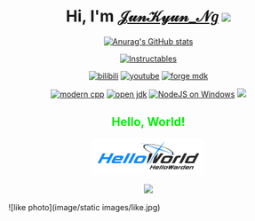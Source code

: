 <div id="title" align=center>
  <h1>Hi, I'm <a href="https://JunKyun.codes">𝒥𝓊𝓃𝒦𝓎𝓊𝓃_𝒩𝑔</a> <img src="https://media.giphy.com/media/hvRJCLFzcasrR4ia7z/giphy.gif" width="25px"> </h1>


[![Anurag's GitHub stats](https://github-readme-stats.vercel.app/api?username=HelloWarden666&show_icons=true&theme=tokyonight)](https://b23.tv/iEJTnPp)

[![Instructables](https://img.shields.io/badge/My-Instructables-gold)](https://www.instructables.com/member/HelloWarden/)

[![bilibili](https://img.shields.io/badge/BiliBili-Hello_Warden-blue)](https://space.bilibili.com/399899688?spm_id_from=333.1007.0.0)
[![youtube](https://img.shields.io/badge/YouTube-Hello_Warden-red)](https://www.youtube.com/@WardenHello)
[![forge mdk](https://img.shields.io/badge/Forge-MDK1.20.1-paleturquoise)](https://files.minecraftforge.net/net/minecraftforge/forge/index_1.20.1.html)

[![modern cpp](https://img.shields.io/badge/Modern-C++-yellow)](https://learn.microsoft.com/zh-cn/cpp/cpp/welcome-back-to-cpp-modern-cpp) 
[![open jdk](https://img.shields.io/badge/Open-JDK-green)](https://learn.microsoft.com/zh-cn/java/openjdk/download)
[![NodeJS on Windows](https://img.shields.io/badge/Get-NodeJS-violet)](https://learn.microsoft.com/en-us/windows/dev-environment/javascript/nodejs-overview)
![](https://img.shields.io/badge/I_liek-Anime_Comics_Games-white)

  <h2>
    <font color="Greem">
      Hello, World!
    </font>
  </h2>

<p>
  <img src="image/static images/hello_world.png" width="200px" height="65px" />
</p>

<p align="center">
  <img src="image/dynamic images/hello_world.gif" />
</p>

</div>

![like photo](image/static images/like.jpg)

